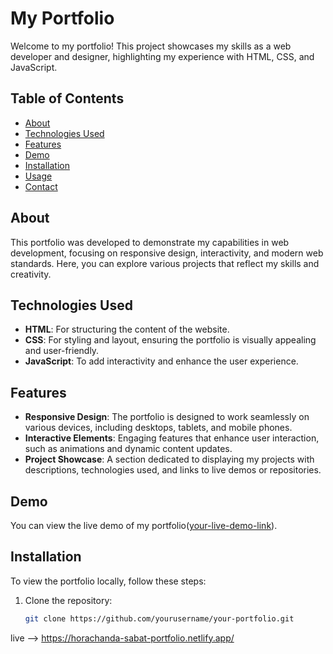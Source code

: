 # My Portfolio

Welcome to my portfolio! This project showcases my skills as a web developer and designer, highlighting my experience with HTML, CSS, and JavaScript. 

## Table of Contents

- [About](#about)
- [Technologies Used](#technologies-used)
- [Features](#features)
- [Demo](#demo)
- [Installation](#installation)
- [Usage](#usage)
- [Contact](#contact)

## About

This portfolio was developed to demonstrate my capabilities in web development, focusing on responsive design, interactivity, and modern web standards. Here, you can explore various projects that reflect my skills and creativity.

## Technologies Used

- **HTML**: For structuring the content of the website.
- **CSS**: For styling and layout, ensuring the portfolio is visually appealing and user-friendly.
- **JavaScript**: To add interactivity and enhance the user experience.

## Features

- **Responsive Design**: The portfolio is designed to work seamlessly on various devices, including desktops, tablets, and mobile phones.
- **Interactive Elements**: Engaging features that enhance user interaction, such as animations and dynamic content updates.
- **Project Showcase**: A section dedicated to displaying my projects with descriptions, technologies used, and links to live demos or repositories.

## Demo

You can view the live demo of my portfolio([your-live-demo-link]()).

## Installation

To view the portfolio locally, follow these steps:

1. Clone the repository:
   ```bash
   git clone https://github.com/yourusername/your-portfolio.git

live -->
https://horachanda-sabat-portfolio.netlify.app/
